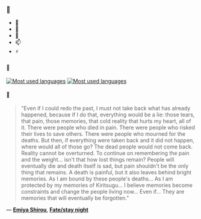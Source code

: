 ### 👋

- 🔭
- 🌱
- 💬
- 📫
- ⚡

#### 🧏

[![Most used languages](https://github-readme-stats-aynah.vercel.app/api/top-langs/?username=aynh&theme=solarized-dark&langs_count=6&layout=compact&hide_title=true)](https://github.com/anuraghazra/github-readme-stats#gh-dark-mode-only)
[![Most used languages](https://github-readme-stats-aynah.vercel.app/api/top-langs/?username=aynh&theme=solarized-light&langs_count=6&layout=compact&hide_title=true)](https://github.com/anuraghazra/github-readme-stats#gh-light-mode-only)

#### 💬

> "Even if I could redo the past, I must not take back what has already happened, because if I do that, everything would be a lie: those tears, that pain, those memories, that cold reality that hurts my heart, all of it. There were people who died in pain. There were people who risked their lives to save others. There were people who mourned for the deaths. But then, if everything were taken back and it did not happen, where would all of those go? The dead people would not come back. Reality cannot be overturned. To continue on remembering the pain and the weight… isn't that how lost things remain? People will eventually die and death itself is sad, but pain shouldn't be the only thing that remains. A death is painful, but it also leaves behind bright memories. As I am bound by these people's deaths… As I am protected by my memories of Kiritsugu... I believe memories become constraints and change the people living now... Even if... They are memories that will eventually be forgotten."

&mdash; [**Emiya Shirou**](https://myanimelist.net/character.php?q=Emiya%20Shirou&cat=character), [**Fate/stay night**](https://myanimelist.net/search/all?q=Fate%2Fstay%20night&cat=all)
